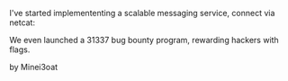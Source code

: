 I've started implemententing a scalable messaging service, connect via netcat:

We even launched a 31337 bug bounty program, rewarding hackers with flags.

by Minei3oat
